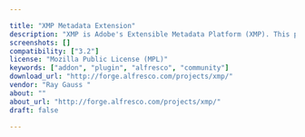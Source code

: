 ```yaml
---

title: "XMP Metadata Extension"
description: "XMP is Adobe's Extensible Metadata Platform (XMP). This project provides extensions which allow for XMP metadata manipulation, consisting of an extactor and embedder which can be configured to extract virtually any XMP metadata into virtually any Alfresco property including custom metadata into custom properties. Owner Ray Gauss ‌ Versions Community 3.2 License Type Mozilla Public License (MPL) Project Page Updates on the Alfresco Content Services Addon ... | Alfresco Community Download Page Tags Component Type Extension Points Installation Products"
screenshots: []
compatibility: ["3.2"]
license: "Mozilla Public License (MPL)"
keywords: ["addon", "plugin", "alfresco", "community"]
download_url: "http://forge.alfresco.com/projects/xmp/"
vendor: "Ray Gauss ‌"
about: ""
about_url: "http://forge.alfresco.com/projects/xmp/"
draft: false

---
```

